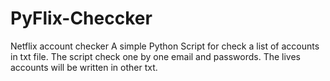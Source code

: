 # PyFlix-Checcker
Netflix account checker
A simple Python Script for check a list of accounts in txt file.
The script check one by one email and passwords.
The lives accounts will be written in other txt.
